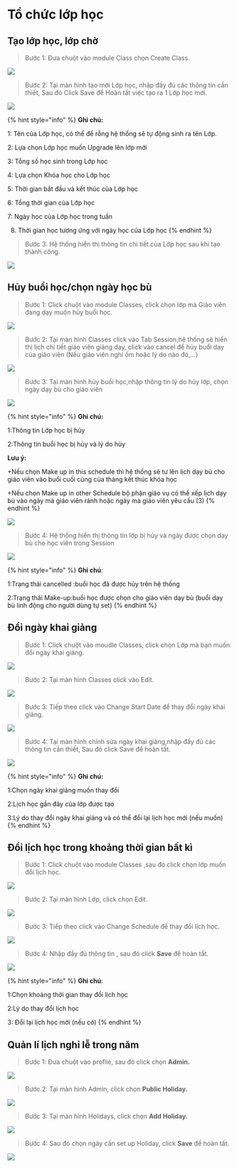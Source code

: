 # Tổ chức lớp học

## Tạo lớp học, lớp chờ

> Bước 1: Đưa chuột vào module Class chọn Create Class.

![](../.gitbook/assets/taolop1.png)

> Bước 2: Tại màn hình tạo mới Lớp học, nhập đầy đủ các thông tin cần thiết, Sau đó Click Save để Hoàn tất việc tạo ra 1 Lớp học mới.

![](../.gitbook/assets/taolop.jpg)

{% hint style="info" %}
**Ghi chú:**

1: Tên của Lớp học, có thể để rỗng hệ thống sẽ tự động sinh ra tên Lớp.

2: Lựa chọn Lớp học muốn Upgrade lên lớp mới

3: Tổng số học sinh trong Lớp học

4: Lựa chọn Khóa học cho Lớp học

5: Thời gian bắt đầu và kết thúc của Lớp học

6: Tổng thời gian của Lớp học

7: Ngày học của Lớp học trong tuần

8. Thời gian học tương ứng với ngày học của Lớp học
{% endhint %}

> Bước 3: Hệ thống hiển thị thông tin chi tiết của Lớp học sau khi tạo thành công.

![](../.gitbook/assets/taolop3.png)

## Hủy buổi học/chọn ngày học bù

> Bước 1: Click chuột vào module Classes, click chọn lớp mà Giáo viên đang dạy muốn hủy buổi học.

![](../.gitbook/assets/hocbu.png)

> Bước 2: Tại màn hình Classes click vào Tab Session,hệ thống sẽ hiển thị lịch chi tiết giáo viên giảng dạy, click vào cancel để hủy buổi dạy của giáo viên \(Nếu giáo viên nghỉ ốm hoặc lý do nào đó,…\)

![](../.gitbook/assets/hocbu2.png)

> Bước 3: Tại màn hình hủy buổi học,nhập thông tin lý do hủy lớp, chọn ngày dạy bù cho giáo viên

![](../.gitbook/assets/hocbu3.png)

{% hint style="info" %}
**Ghi chú:**

1:Thông tin Lớp học bị hủy

2:Thông tin buổi học bị hủy và lý do hủy

**Lưu ý:**

+Nếu chọn Make up in this schedule thì hệ thống sẽ tư lên lịch dạy bù cho giáo viên vào buổi cuối cùng của tháng kết thúc khóa học

+Nếu chọn Make up in other Schedule bộ phận giáo vụ có thể xếp lịch dạy bù vào ngày mà giáo viên rảnh hoặc ngày mà giáo viên yêu cầu \(3\)
{% endhint %}

![](../.gitbook/assets/hocbu4.png)

> Bước 4: Hệ thống hiển thị thông tin lớp bị hủy và ngày được chọn dạy bù cho học viên trong Session

![](../.gitbook/assets/hocbu5.png)

{% hint style="info" %}
**Ghi chú**:

1:Trạng thái cancelled :buổi học đã được hủy trên hệ thống

2:Trạng thái Make-up:buổi học được chọn cho giáo viên dạy bù \(buổi dạy bù linh động cho người dùng tự set\)
{% endhint %}

## Đổi ngày khai giảng

> Bước 1: Click chuột vào moudle Classes, click chọn Lớp mà bạn muốn đổi ngày khai giảng.

![](../.gitbook/assets/doingaykhaigiang.png)

> Bước 2: Tại màn hình Classes click vào Edit.

![](../.gitbook/assets/doingaykhaigiang1.png)

> Bước 3: Tiếp theo click vào Change Start Date để thay đổi ngày khai giảng.

![](../.gitbook/assets/doingaykhaigiang3.png)

> Bước 4: Tại màn hình chỉnh sửa ngày khai giảng,nhập đầy đủ các thông tin cần thiết, Sau đó click Save để hoàn tất.

![](../.gitbook/assets/taolop%20%282%29.jpg)

{% hint style="info" %}
**Ghi chú:**

1:Chọn ngày khai giảng muốn thay đổi

2:Lịch học gần đây của lớp được tạo 

3:Lý do thay đổi ngày khai giảng và có thể đổi lại lịch học mới \(nếu muốn\)
{% endhint %}

## Đổi lịch học trong khoảng thời gian bất kì

> Bước 1: Click chuột vào module Classes ,sau đó click chọn lớp muốn đổi lịch học.

![](../.gitbook/assets/doingaykhaigiang.png)

> Bước 2: Tại màn hình Lớp, click chọn Edit.

![](../.gitbook/assets/doingaykhaigiang1.png)

> Bước 3: Tiếp theo click vào Change Schedule để thay đổi lịch học.

![](../.gitbook/assets/doingaykhaigiang2%20%281%29.png)

> Bước 4: Nhập đầy đủ thông tin , sau đó click **Save** để hoàn tất.

![](../.gitbook/assets/taolop1.jpg)

{% hint style="info" %}
**Ghi chú**:

1:Chọn khoảng thời gian thay đổi lịch học

2:Lý do thay đổi lịch học

3: Đổi lại lịch học mới \(nếu có\)
{% endhint %}

## Quản lí lịch nghỉ lễ trong năm

> Bước 1: Đưa chuột vào proflie, sau đó click chọn **Admin.**

![](../.gitbook/assets/holiday1.jpg)

> Bước 2: Tại màn hình Admin, click chọn **Public Holiday.**

![](../.gitbook/assets/holiday2.jpg)

> Bước 3: Tại màn hình Holidays, click chọn **Add Holiday.**

![](../.gitbook/assets/holiday3.jpg)

> Bước 4: Sau đó chọn ngày cần set up Holiday, click **Save** để hoàn tất.

![](../.gitbook/assets/holiday4.jpg)

